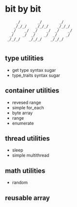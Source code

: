 # bit by bit

```
     _/        _/        _/
    _/_/_/    _/_/_/    _/_/_/
   _/    _/  _/    _/  _/    _/
  _/    _/  _/    _/  _/    _/
 _/_/_/    _/_/_/    _/_/_/
 
```

## type utilities

* get type syntax sugar
* type_traits syntax sugar

## container utilities

* revesed range
* simple for_each
* byte array
* range
* enumerate

## thread utilities

* sleep
* simple multithread

## math utilities

* random

## reusable array
